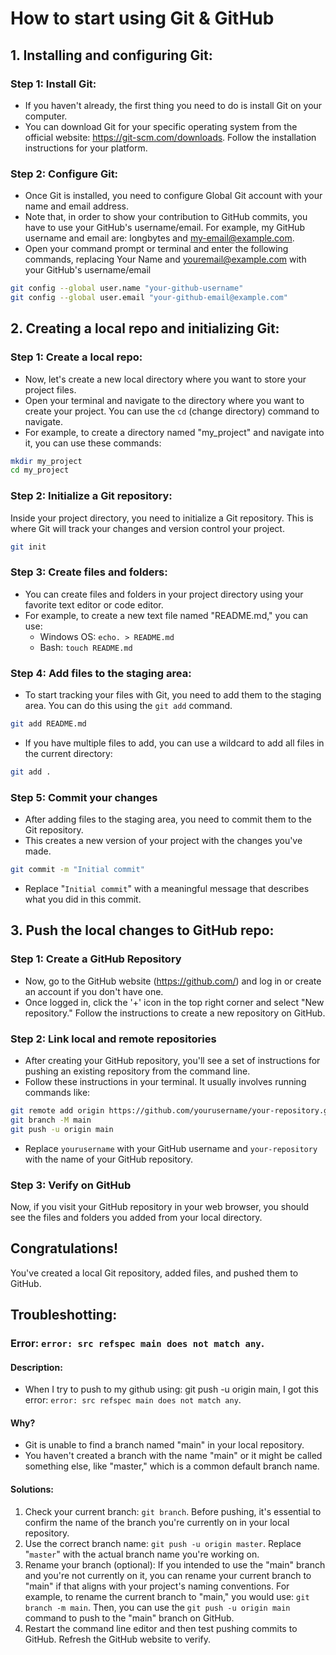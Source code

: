 # How to start using Git & GitHub

## 1. Installing and configuring Git: 

### Step 1: Install Git:

- If you haven't already, the first thing you need to do is install Git on your computer.
- You can download Git for your specific operating system from the official website: https://git-scm.com/downloads. Follow the installation instructions for your platform.

### Step 2: Configure Git:

- Once Git is installed, you need to configure Global Git account with your name and email address. 
- Note that, in order to show your contribution to GitHub commits, you have to use your GitHub's username/email. For example, my GitHub username and email are: longbytes and <my-email@example.com>. 
- Open your command prompt or terminal and enter the following commands, replacing Your Name and youremail@example.com with your GitHub's username/email
```bash
git config --global user.name "your-github-username"
git config --global user.email "your-github-email@example.com"
```

## 2. Creating a local repo and initializing Git:

### Step 1: Create a local repo:
- Now, let's create a new local directory where you want to store your project files. 
- Open your terminal and navigate to the directory where you want to create your project. You can use the `cd` (change directory) command to navigate.
- For example, to create a directory named "my_project" and navigate into it, you can use these commands:

```bash
mkdir my_project
cd my_project
```

### Step 2: Initialize a Git repository:

Inside your project directory, you need to initialize a Git repository. This is where Git will track your changes and version control your project.

```bash
git init
```

### Step 3: Create files and folders:

- You can create files and folders in your project directory using your favorite text editor or code editor. 
- For example, to create a new text file named "README.md," you can use:
  - Windows OS: `echo. > README.md`
  - Bash: `touch README.md`

### Step 4: Add files to the staging area:

- To start tracking your files with Git, you need to add them to the staging area. You can do this using the `git add` command.
```bash
git add README.md
```
- If you have multiple files to add, you can use a wildcard to add all files in the current directory:
```bash
git add .
```

### Step 5: Commit your changes 

- After adding files to the staging area, you need to commit them to the Git repository. 
- This creates a new version of your project with the changes you've made.
```bash
git commit -m "Initial commit"
```
- Replace "`Initial commit`" with a meaningful message that describes what you did in this commit.

## 3. Push the local changes to GitHub repo:

### Step 1: Create a GitHub Repository

- Now, go to the GitHub website (https://github.com/) and log in or create an account if you don't have one.
- Once logged in, click the '+' icon in the top right corner and select "New repository." Follow the instructions to create a new repository on GitHub.

### Step 2: Link local and remote repositories

- After creating your GitHub repository, you'll see a set of instructions for pushing an existing repository from the command line.
- Follow these instructions in your terminal. It usually involves running commands like:
```bash
git remote add origin https://github.com/yourusername/your-repository.git
git branch -M main
git push -u origin main
```
- Replace `yourusername` with your GitHub username and `your-repository` with the name of your GitHub repository.

### Step 3: Verify on GitHub

Now, if you visit your GitHub repository in your web browser, you should see the files and folders you added from your local directory.

## Congratulations! 
You've created a local Git repository, added files, and pushed them to GitHub. 

## Troubleshotting:

### Error: `error: src refspec main does not match any`. 

#### Description: 
- When I try to push to my github using: git push -u origin main, I got this error: `error: src refspec main does not match any`. 
#### Why?
- Git is unable to find a branch named "main" in your local repository.
- You haven't created a branch with the name "main" or it might be called something else, like "master," which is a common default branch name.
#### Solutions:
1. Check your current branch: `git branch`. Before pushing, it's essential to confirm the name of the branch you're currently on in your local repository.
1. Use the correct branch name: `git push -u origin master`. Replace "`master`" with the actual branch name you're working on.
1. Rename your branch (optional): If you intended to use the "main" branch and you're not currently on it, you can rename your current branch to "main" if that aligns with your project's naming conventions. For example, to rename the current branch to "main," you would use: `git branch -m main`. Then, you can use the `git push -u origin main` command to push to the "main" branch on GitHub.
1. Restart the command line editor and then test pushing commits to GitHub. Refresh the GitHub website to verify. 